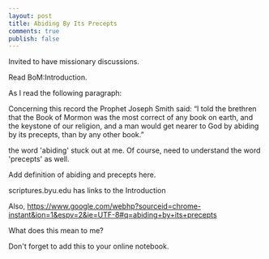 ```yaml
---
layout: post
title: Abiding By Its Precepts
comments: true
publish: false
---
```


Invited to have missionary discussions.

Read BoM:Introduction.

As I read the following paragraph:

Concerning this record the Prophet Joseph Smith said: “I told the brethren
that the Book of Mormon was the most correct of any book on earth, and the
keystone of our religion, and a man would get nearer to God by abiding by its
precepts, than by any other book.”

the word 'abiding' stuck out at me.  Of course, need to understand the word
'precepts' as well.

Add definition of abiding and precepts here.

scriptures.byu.edu has links to the Introduction

Also,
https://www.google.com/webhp?sourceid=chrome-instant&ion=1&espv=2&ie=UTF-8#q=abiding+by+its+precepts

What does this mean to me?

Don't forget to add this to your online notebook.
